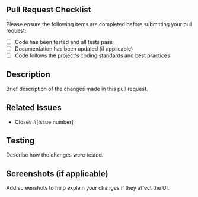 ## Pull Request Checklist

Please ensure the following items are completed before submitting your pull request:

- [ ] Code has been tested and all tests pass
- [ ] Documentation has been updated (if applicable)
- [ ] Code follows the project's coding standards and best practices

## Description

Brief description of the changes made in this pull request.

## Related Issues

- Closes #[issue number]

## Testing

Describe how the changes were tested.

## Screenshots (if applicable)

Add screenshots to help explain your changes if they affect the UI.
